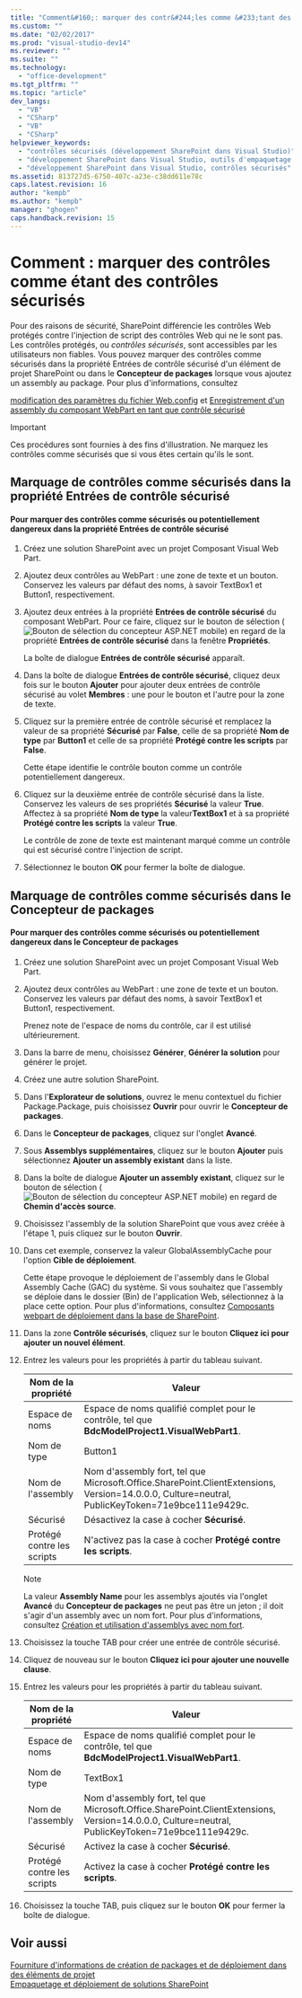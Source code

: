 ```yaml
---
title: "Comment&#160;: marquer des contr&#244;les comme &#233;tant des contr&#244;les s&#233;curis&#233;s"
ms.custom: ""
ms.date: "02/02/2017"
ms.prod: "visual-studio-dev14"
ms.reviewer: ""
ms.suite: ""
ms.technology: 
  - "office-development"
ms.tgt_pltfrm: ""
ms.topic: "article"
dev_langs: 
  - "VB"
  - "CSharp"
  - "VB"
  - "CSharp"
helpviewer_keywords: 
  - "contrôles sécurisés (développement SharePoint dans Visual Studio)"
  - "développement SharePoint dans Visual Studio, outils d'empaquetage avancés"
  - "développement SharePoint dans Visual Studio, contrôles sécurisés"
ms.assetid: 813727d5-6750-407c-a23e-c38dd611e78c
caps.latest.revision: 16
author: "kempb"
ms.author: "kempb"
manager: "ghogen"
caps.handback.revision: 15
---
```

# Comment&#160;: marquer des contr&#244;les comme &#233;tant des contr&#244;les s&#233;curis&#233;s
  Pour des raisons de sécurité, SharePoint différencie les contrôles Web protégés contre l'injection de script des contrôles Web qui ne le sont pas.  Les contrôles protégés, ou *contrôles sécurisés*, sont accessibles par les utilisateurs non fiables.  Vous pouvez marquer des contrôles comme sécurisés dans la propriété Entrées de contrôle sécurisé d'un élément de projet SharePoint ou dans le **Concepteur de packages** lorsque vous ajoutez un assembly au package.  Pour plus d'informations, consultez  
  
 [modification des paramètres du fichier Web.config](http://go.microsoft.com/fwlink/?LinkId=178965) et [Enregistrement d'un assembly du composant WebPart en tant que contrôle sécurisé](http://go.microsoft.com/fwlink/?LinkId=171013)  
  
> [!IMPORTANT]  
>  Ces procédures sont fournies à des fins d'illustration.  Ne marquez les contrôles comme sécurisés que si vous êtes certain qu'ils le sont.  
  
## Marquage de contrôles comme sécurisés dans la propriété Entrées de contrôle sécurisé  
  
#### Pour marquer des contrôles comme sécurisés ou potentiellement dangereux dans la propriété Entrées de contrôle sécurisé  
  
1.  Créez une solution SharePoint avec un projet Composant Visual Web Part.  
  
2.  Ajoutez deux contrôles au WebPart : une zone de texte et un bouton.  Conservez les valeurs par défaut des noms, à savoir TextBox1 et Button1, respectivement.  
  
3.  Ajoutez deux entrées à la propriété **Entrées de contrôle sécurisé** du composant WebPart.  Pour ce faire, cliquez sur le bouton de sélection \(![Bouton de sélection du concepteur ASP.NET mobile](../sharepoint/media/mwellipsis.png "Bouton de sélection du concepteur ASP.NET mobile")\) en regard de la propriété **Entrées de contrôle sécurisé** dans la fenêtre **Propriétés**.  
  
     La boîte de dialogue **Entrées de contrôle sécurisé** apparaît.  
  
4.  Dans la boîte de dialogue **Entrées de contrôle sécurisé**, cliquez deux fois sur le bouton **Ajouter** pour ajouter deux entrées de contrôle sécurisé au volet **Membres** : une pour le bouton et l'autre pour la zone de texte.  
  
5.  Cliquez sur la première entrée de contrôle sécurisé et remplacez la valeur de sa propriété **Sécurisé** par **False**, celle de sa propriété **Nom de type** par **Button1** et celle de sa propriété **Protégé contre les scripts** par **False**.  
  
     Cette étape identifie le contrôle bouton comme un contrôle potentiellement dangereux.  
  
6.  Cliquez sur la deuxième entrée de contrôle sécurisé dans la liste.  Conservez les valeurs de ses propriétés **Sécurisé** la valeur **True**. Affectez à sa propriété **Nom de type** la valeur**TextBox1** et à sa propriété **Protégé contre les scripts** la valeur **True**.  
  
     Le contrôle de zone de texte est maintenant marqué comme un contrôle qui est sécurisé contre l'injection de script.  
  
7.  Sélectionnez le bouton **OK** pour fermer la boîte de dialogue.  
  
## Marquage de contrôles comme sécurisés dans le Concepteur de packages  
  
#### Pour marquer des contrôles comme sécurisés ou potentiellement dangereux dans le Concepteur de packages  
  
1.  Créez une solution SharePoint avec un projet Composant Visual Web Part.  
  
2.  Ajoutez deux contrôles au WebPart : une zone de texte et un bouton.  Conservez les valeurs par défaut des noms, à savoir TextBox1 et Button1, respectivement.  
  
     Prenez note de l'espace de noms du contrôle, car il est utilisé ultérieurement.  
  
3.  Dans la barre de menu, choisissez **Générer**, **Générer la solution** pour générer le projet.  
  
4.  Créez une autre solution SharePoint.  
  
5.  Dans l'**Explorateur de solutions**, ouvrez le menu contextuel du fichier Package.Package, puis choisissez **Ouvrir** pour ouvrir le **Concepteur de packages**.  
  
6.  Dans le **Concepteur de packages**, cliquez sur l'onglet **Avancé**.  
  
7.  Sous **Assemblys supplémentaires**, cliquez sur le bouton **Ajouter** puis sélectionnez **Ajouter un assembly existant** dans la liste.  
  
8.  Dans la boîte de dialogue **Ajouter un assembly existant**, cliquez sur le bouton de sélection \(![Bouton de sélection du concepteur ASP.NET mobile](../sharepoint/media/mwellipsis.png "Bouton de sélection du concepteur ASP.NET mobile")\) en regard de **Chemin d'accès source**.  
  
9. Choisissez l'assembly de la solution SharePoint que vous avez créée à l'étape 1, puis cliquez sur le bouton **Ouvrir**.  
  
10. Dans cet exemple, conservez la valeur GlobalAssemblyCache pour l'option **Cible de déploiement**.  
  
     Cette étape provoque le déploiement de l'assembly dans le Global Assembly Cache \(GAC\) du système.  Si vous souhaitez que l'assembly se déploie dans le dossier \(Bin\) de l'application Web, sélectionnez à la place cette option.  Pour plus d'informations, consultez [Composants webpart de déploiement dans la base de SharePoint](http://go.microsoft.com/fwlink/?LinkId=177509).  
  
11. Dans la zone **Contrôle sécurisés**, cliquez sur le bouton **Cliquez ici pour ajouter un nouvel élément**.  
  
12. Entrez les valeurs pour les propriétés à partir du tableau suivant.  
  
    |Nom de la propriété|Valeur|  
    |-------------------------|------------|  
    |Espace de noms|Espace de noms qualifié complet pour le contrôle, tel que **BdcModelProject1.VisualWebPart1**.|  
    |Nom de type|Button1|  
    |Nom de l'assembly|Nom d'assembly fort, tel que Microsoft.Office.SharePoint.ClientExtensions, Version\=14.0.0.0, Culture\=neutral, PublicKeyToken\=71e9bce111e9429c.|  
    |Sécurisé|Désactivez la case à cocher **Sécurisé**.|  
    |Protégé contre les scripts|N'activez pas la case à cocher **Protégé contre les scripts**.|  
  
    > [!NOTE]  
    >  La valeur **Assembly Name** pour les assemblys ajoutés via l'onglet **Avancé** du **Concepteur de packages** ne peut pas être un jeton ; il doit s'agir d'un assembly avec un nom fort.  Pour plus d'informations, consultez [Création et utilisation d'assemblys avec nom fort](http://go.microsoft.com/fwlink/?LinkId=177513).  
  
13. Choisissez la touche TAB pour créer une entrée de contrôle sécurisé.  
  
14. Cliquez de nouveau sur le bouton **Cliquez ici pour ajouter une nouvelle clause**.  
  
15. Entrez les valeurs pour les propriétés à partir du tableau suivant.  
  
    |Nom de la propriété|Valeur|  
    |-------------------------|------------|  
    |Espace de noms|Espace de noms qualifié complet pour le contrôle, tel que **BdcModelProject1.VisualWebPart1**.|  
    |Nom de type|TextBox1|  
    |Nom de l'assembly|Nom d'assembly fort, tel que Microsoft.Office.SharePoint.ClientExtensions, Version\=14.0.0.0, Culture\=neutral, PublicKeyToken\=71e9bce111e9429c.|  
    |Sécurisé|Activez la case à cocher **Sécurisé**.|  
    |Protégé contre les scripts|Activez la case à cocher **Protégé contre les scripts**.|  
  
16. Choisissez la touche TAB, puis cliquez sur le bouton **OK** pour fermer la boîte de dialogue.  
  
## Voir aussi  
 [Fourniture d'informations de création de packages et de déploiement dans des éléments de projet](../sharepoint/providing-packaging-and-deployment-information-in-project-items.md)   
 [Empaquetage et déploiement de solutions SharePoint](../sharepoint/packaging-and-deploying-sharepoint-solutions.md)  
  
  